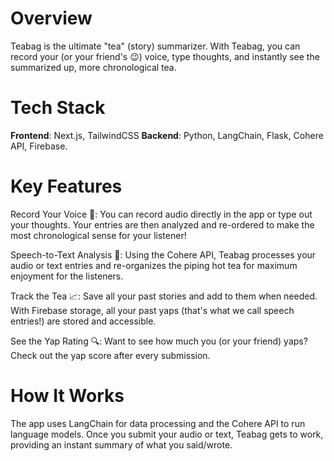 # Overview
Teabag is the ultimate "tea" (story) summarizer. With Teabag, you can record your (or your friend's 😉) voice, type thoughts, and instantly see the summarized up, more chronological tea.

# Tech Stack
**Frontend**: Next.js, TailwindCSS
**Backend**: Python, LangChain, Flask, Cohere API, Firebase.

# Key Features
Record Your Voice 🎤: You can record audio directly in the app or type out your thoughts. Your entries are then analyzed and re-ordered to make the most chronological sense for your listener! 

Speech-to-Text Analysis 🧠: Using the Cohere API, Teabag processes your audio or text entries and re-organizes the piping hot tea for maximum enjoyment for the listeners.

Track the Tea 📈: Save all your past stories and add to them when needed. With Firebase storage, all your past yaps (that's what we call speech entries!) are stored and accessible.

See the Yap Rating 🔍: Want to see how much you (or your friend) yaps? Check out the yap score after every submission.

# How It Works
The app uses LangChain for data processing and the Cohere API to run language models. Once you submit your audio or text, Teabag gets to work, providing an instant summary of what you said/wrote. 
